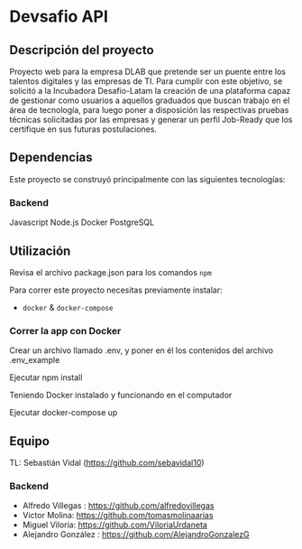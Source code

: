 # Devsafio API

## Descripción del proyecto

Proyecto web para la empresa DLAB que pretende ser un puente entre los talentos digitales y las empresas de TI. 
Para cumplir con este objetivo, se solicitó a la Incubadora Desafio-Latam la creación de una plataforma capaz de gestionar como usuarios a aquellos graduados que buscan trabajo en el área de tecnología, para luego poner a disposición las respectivas pruebas técnicas solicitadas por las empresas y generar un perfil Job-Ready que los certifique en sus futuras postulaciones.

## Dependencias

Este proyecto se construyó principalmente con las siguientes tecnologías:

### Backend
Javascript
Node.js
Docker
PostgreSQL

## Utilización

Revisa el archivo package.json para los comandos `npm` 

Para correr este proyecto necesitas previamente instalar:

- `docker` & `docker-compose`

### Correr la app con Docker

Crear un archivo llamado .env, y poner en él los contenidos del archivo .env_example

Ejecutar npm install

Teniendo Docker instalado y funcionando en el computador

Ejecutar docker-compose up

## Equipo

TL: Sebastián Vidal (https://github.com/sebavidal10)

### Backend
- Alfredo Villegas : https://github.com/alfredovillegas
- Victor Molina: https://github.com/tomasmolinaarias
- Miguel Viloria: https://github.com/ViloriaUrdaneta
- Alejandro González : https://github.com/AlejandroGonzalezG
